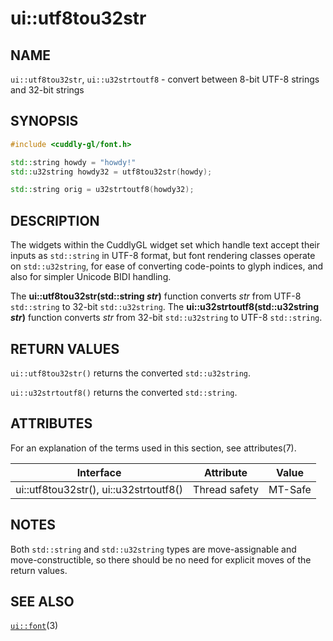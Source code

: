 # ui::utf8tou32str #

## NAME ##

`ui::utf8tou32str`, `ui::u32strtoutf8` - convert between 8-bit UTF-8
strings and 32-bit strings

## SYNOPSIS ##

```cpp
#include <cuddly-gl/font.h>

std::string howdy = "howdy!"
std::u32string howdy32 = utf8tou32str(howdy);

std::string orig = u32strtoutf8(howdy32);
```

## DESCRIPTION ##

The widgets within the CuddlyGL widget set which handle text accept
their inputs as `std::string` in UTF-8 format, but font rendering
classes operate on `std::u32string`, for ease of converting
code-points to glyph indices, and also for simpler Unicode BIDI
handling.

The **ui::utf8tou32str(std::string _str_)** function converts _str_
from UTF-8 `std::string` to 32-bit `std::u32string`.  The
**ui::u32strtoutf8(std::u32string _str_)** function converts _str_
from 32-bit `std::u32string` to UTF-8 `std::string`.

## RETURN VALUES ##

`ui::utf8tou32str()` returns the converted `std::u32string`.

`ui::u32strtoutf8()` returns the converted `std::string`.

## ATTRIBUTES ##

For an explanation of the terms used in this section, see
attributes(7).

  | Interface                              | Attribute     | Value   |
  | -------------------------------------- | ------------- | ------- |
  | ui::utf8tou32str(), ui::u32strtoutf8() | Thread safety | MT-Safe |

## NOTES ##

Both `std::string` and `std::u32string` types are move-assignable and
move-constructible, so there should be no need for explicit moves of
the return values.

## SEE ALSO ##

[`ui::font`](ui-font.md)(3)
